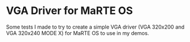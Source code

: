 VGA Driver for MaRTE OS
=======================

Some tests I made to try to create a simple VGA driver (VGA 320x200 and VGA 320x240 MODE X) for MaRTE OS to use in my demos.


